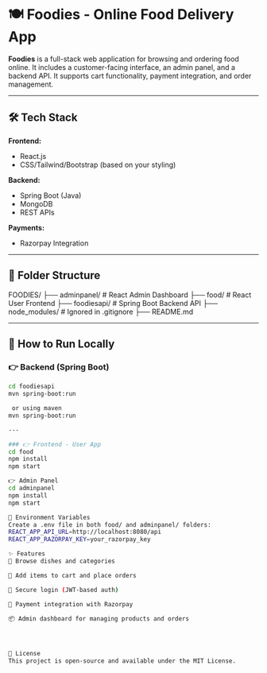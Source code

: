# 🍽️ Foodies - Online Food Delivery App

**Foodies** is a full-stack web application for browsing and ordering food online. It includes a customer-facing interface, an admin panel, and a backend API. It supports cart functionality, payment integration, and order management.

---

## 🛠️ Tech Stack

**Frontend:**
- React.js
- CSS/Tailwind/Bootstrap (based on your styling)

**Backend:**
- Spring Boot (Java)
- MongoDB
- REST APIs

**Payments:**
- Razorpay Integration

---

## 📁 Folder Structure

FOODIES/
├── adminpanel/ # React Admin Dashboard
├── food/ # React User Frontend
├── foodiesapi/ # Spring Boot Backend API
├── node_modules/ # Ignored in .gitignore
├── README.md


---

## 🚀 How to Run Locally

### 👉 Backend (Spring Boot)
```bash
cd foodiesapi
mvn spring-boot:run

 or using maven
mvn spring-boot:run

---

### 👉 Frontend - User App
cd food
npm install
npm start

👉 Admin Panel
cd adminpanel
npm install
npm start

🔐 Environment Variables
Create a .env file in both food/ and adminpanel/ folders:
REACT_APP_API_URL=http://localhost:8080/api
REACT_APP_RAZORPAY_KEY=your_razorpay_key

✨ Features
🍱 Browse dishes and categories

🛒 Add items to cart and place orders

🔐 Secure login (JWT-based auth)

🧾 Payment integration with Razorpay

📦 Admin dashboard for managing products and orders




📜 License
This project is open-source and available under the MIT License.

